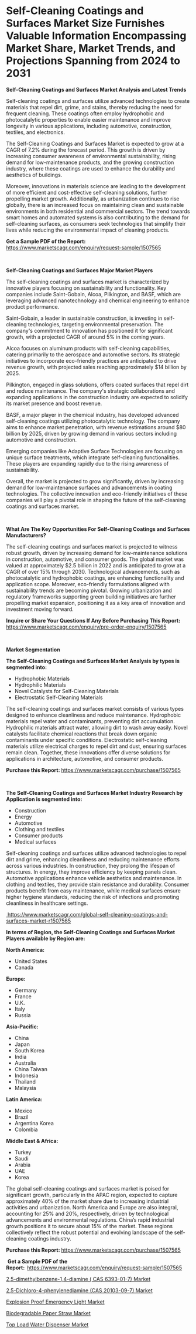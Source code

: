<p><h1>Self-Cleaning Coatings and Surfaces Market Size Furnishes Valuable Information Encompassing Market Share, Market Trends, and Projections Spanning from 2024 to 2031</h1></p><p><strong>Self-Cleaning Coatings and Surfaces Market Analysis and Latest Trends</strong></p>
<p><p>Self-cleaning coatings and surfaces utilize advanced technologies to create materials that repel dirt, grime, and stains, thereby reducing the need for frequent cleaning. These coatings often employ hydrophobic and photocatalytic properties to enable easier maintenance and improve longevity in various applications, including automotive, construction, textiles, and electronics. </p><p>The Self-Cleaning Coatings and Surfaces Market is expected to grow at a CAGR of 7.2% during the forecast period. This growth is driven by increasing consumer awareness of environmental sustainability, rising demand for low-maintenance products, and the growing construction industry, where these coatings are used to enhance the durability and aesthetics of buildings. </p><p>Moreover, innovations in materials science are leading to the development of more efficient and cost-effective self-cleaning solutions, further propelling market growth. Additionally, as urbanization continues to rise globally, there is an increased focus on maintaining clean and sustainable environments in both residential and commercial sectors. The trend towards smart homes and automated systems is also contributing to the demand for self-cleaning surfaces, as consumers seek technologies that simplify their lives while reducing the environmental impact of cleaning products.</p></p>
<p><strong>Get a Sample PDF of the Report:&nbsp;</strong> <a href="https://www.marketscagr.com/enquiry/request-sample/1507565">https://www.marketscagr.com/enquiry/request-sample/1507565</a></p>
<p>&nbsp;</p>
<p><strong>Self-Cleaning Coatings and Surfaces Major Market Players</strong></p>
<p><p>The self-cleaning coatings and surfaces market is characterized by innovative players focusing on sustainability and functionality. Key companies include Saint-Gobain, Alcoa, Pilkington, and BASF, which are leveraging advanced nanotechnology and chemical engineering to enhance product performance. </p><p>Saint-Gobain, a leader in sustainable construction, is investing in self-cleaning technologies, targeting environmental preservation. The company's commitment to innovation has positioned it for significant growth, with a projected CAGR of around 5% in the coming years.</p><p>Alcoa focuses on aluminum products with self-cleaning capabilities, catering primarily to the aerospace and automotive sectors. Its strategic initiatives to incorporate eco-friendly practices are anticipated to drive revenue growth, with projected sales reaching approximately $14 billion by 2025.</p><p>Pilkington, engaged in glass solutions, offers coated surfaces that repel dirt and reduce maintenance. The company's strategic collaborations and expanding applications in the construction industry are expected to solidify its market presence and boost revenue.</p><p>BASF, a major player in the chemical industry, has developed advanced self-cleaning coatings utilizing photocatalytic technology. The company aims to enhance market penetration, with revenue estimations around $80 billion by 2025, driven by growing demand in various sectors including automotive and construction.</p><p>Emerging companies like Adaptive Surface Technologies are focusing on unique surface treatments, which integrate self-cleaning functionalities. These players are expanding rapidly due to the rising awareness of sustainability.</p><p>Overall, the market is projected to grow significantly, driven by increasing demand for low-maintenance surfaces and advancements in coating technologies. The collective innovation and eco-friendly initiatives of these companies will play a pivotal role in shaping the future of the self-cleaning coatings and surfaces market.</p></p>
<p>&nbsp;</p>
<p><strong>What Are The Key Opportunities For Self-Cleaning Coatings and Surfaces Manufacturers?</strong></p>
<p><p>The self-cleaning coatings and surfaces market is projected to witness robust growth, driven by increasing demand for low-maintenance solutions in construction, automotive, and consumer goods. The global market was valued at approximately $2.5 billion in 2022 and is anticipated to grow at a CAGR of over 15% through 2030. Technological advancements, such as photocatalytic and hydrophobic coatings, are enhancing functionality and application scope. Moreover, eco-friendly formulations aligned with sustainability trends are becoming pivotal. Growing urbanization and regulatory frameworks supporting green building initiatives are further propelling market expansion, positioning it as a key area of innovation and investment moving forward.</p></p>
<p><strong>Inquire or Share Your Questions If Any Before Purchasing This Report:</strong> <a href="https://www.marketscagr.com/enquiry/pre-order-enquiry/1507565">https://www.marketscagr.com/enquiry/pre-order-enquiry/1507565</a></p>
<p>&nbsp;</p>
<p><strong>Market Segmentation</strong></p>
<p><strong>The Self-Cleaning Coatings and Surfaces Market Analysis by types is segmented into:</strong></p>
<p><ul><li>Hydrophobic Materials</li><li>Hydrophilic Materials</li><li>Novel Catalysts for Self-Cleaning Materials</li><li>Electrostatic Self-Cleaning Materials</li></ul></p>
<p><p>The self-cleaning coatings and surfaces market consists of various types designed to enhance cleanliness and reduce maintenance. Hydrophobic materials repel water and contaminants, preventing dirt accumulation. Hydrophilic materials attract water, allowing dirt to wash away easily. Novel catalysts facilitate chemical reactions that break down organic contaminants under specific conditions. Electrostatic self-cleaning materials utilize electrical charges to repel dirt and dust, ensuring surfaces remain clean. Together, these innovations offer diverse solutions for applications in architecture, automotive, and consumer products.</p></p>
<p><strong>Purchase this Report:&nbsp;</strong><a href="https://www.marketscagr.com/purchase/1507565">https://www.marketscagr.com/purchase/1507565</a></p>
<p>&nbsp;</p>
<p><strong>The Self-Cleaning Coatings and Surfaces Market Industry Research by Application is segmented into:</strong></p>
<p><ul><li>Construction</li><li>Energy</li><li>Automotive</li><li>Clothing and textiles</li><li>Consumer products</li><li>Medical surfaces</li></ul></p>
<p><p>Self-cleaning coatings and surfaces utilize advanced technologies to repel dirt and grime, enhancing cleanliness and reducing maintenance efforts across various industries. In construction, they prolong the lifespan of structures. In energy, they improve efficiency by keeping panels clean. Automotive applications enhance vehicle aesthetics and maintenance. In clothing and textiles, they provide stain resistance and durability. Consumer products benefit from easy maintenance, while medical surfaces ensure higher hygiene standards, reducing the risk of infections and promoting cleanliness in healthcare settings.</p></p>
<p><a href="https://www.marketscagr.com/global-self-cleaning-coatings-and-surfaces-market-r1507565">&nbsp;https://www.marketscagr.com/global-self-cleaning-coatings-and-surfaces-market-r1507565</a></p>
<p><strong>In terms of Region, the Self-Cleaning Coatings and Surfaces Market Players available by Region are:</strong></p>
<p>
    <p> <strong> North America: </strong>
        <ul>
            <li>United States</li>
            <li>Canada</li>
        </ul>
        </p> 
    <p> <strong> Europe: </strong>
        <ul>
            <li>Germany</li>
            <li>France</li>
            <li>U.K.</li>
            <li>Italy</li>
            <li>Russia</li>
        </ul>
        </p> 
    <p> <strong> Asia-Pacific: </strong>
        <ul>
            <li>China</li>
            <li>Japan</li>
            <li>South Korea</li>
            <li>India</li>
            <li>Australia</li>
            <li>China Taiwan</li>
            <li>Indonesia</li>
            <li>Thailand</li>
            <li>Malaysia</li>
        </ul>
        </p> 
    <p> <strong> Latin America: </strong>
        <ul>
            <li>Mexico</li>
            <li>Brazil</li>
            <li>Argentina Korea</li>
            <li>Colombia</li>
        </ul>
        </p> 
    <p> <strong> Middle East & Africa: </strong>
        <ul>
            <li>Turkey</li>
            <li>Saudi</li>
            <li>Arabia</li>
            <li>UAE</li>
            <li>Korea</li>
        </ul>
    </p>
    </p>
<p><p>The global self-cleaning coatings and surfaces market is poised for significant growth, particularly in the APAC region, expected to capture approximately 40% of the market share due to increasing industrial activities and urbanization. North America and Europe are also integral, accounting for 25% and 20%, respectively, driven by technological advancements and environmental regulations. China’s rapid industrial growth positions it to secure about 15% of the market. These regions collectively reflect the robust potential and evolving landscape of the self-cleaning coatings industry.</p></p>
<p><strong>Purchase this Report: </strong><a href="https://www.marketscagr.com/purchase/1507565">https://www.marketscagr.com/purchase/1507565</a></p>
<p>&nbsp;<strong>Get a Sample PDF of the Report:&nbsp;&nbsp;</strong><a href="https://www.marketscagr.com/enquiry/request-sample/1507565">https://www.marketscagr.com/enquiry/request-sample/1507565</a></p>
<p><strong></strong></p>
<p><p><a href="https://medium.com/@htf54hf/2-5-dimethylbenzene-1-4-diamine-cas-6393-01-7-market-size-growth-trends-and-industry-analysis-8adb2114c18f">2,5-dimethylbenzene-1,4-diamine ( CAS 6393-01-7) Market</a></p><p><a href="https://medium.com/@htf54hf/unveiling-market-trends-global-2-5-dichloro-4-phenylenediamine-cas-20103-09-7-market-growth-and-f39216ea19d7">2,5-Dichloro-4-phenylenediamine (CAS 20103-09-7) Market</a></p><p><a href="https://www.linkedin.com/pulse/future-ready-strategic-insights-global-explosion-proof-emergency-twohf?trackingId=0IOudhv7SNaXnOJDzvA%2Fzw%3D%3D">Explosion Proof Emergency Light Market</a></p><p><a href="https://issuu.com/reportprime-2/docs/biodegradable-paper-straw-market-si_2dc9fc362edf68">Biodegradable Paper Straw Market</a></p><p><a href="https://issuu.com/reportprime-2/docs/top-load-water-dispenser-market-siz_84a1725881a339">Top Load Water Dispenser Market</a></p></p>